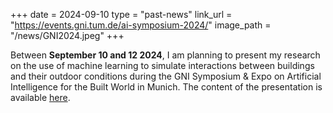 +++
date = 2024-09-10
type = "past-news"
link_url = "https://events.gni.tum.de/ai-symposium-2024/"
image_path = "/news/GNI2024.jpeg"
+++

Between **September 10 and 12 2024**, I am planning to present my research on the use of machine learning to simulate interactions between buildings and their outdoor conditions during the GNI Symposium & Expo on Artificial Intelligence for the Built World in Munich. The content of the presentation is available [here](/news/9792_Miguel_Martin_MACHINE_LEARNING_TO_SIMULATE_INTERACTIONS_BETWEEN_BUILDINGS_AND_THEIR_OUTDOOR_CONDITIONS.pdf).